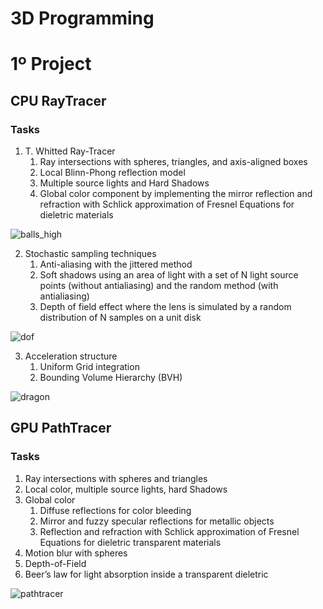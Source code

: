 # 3D Programming

# 1º Project
## CPU RayTracer
### Tasks

1. T. Whitted Ray-Tracer
    1. Ray intersections with spheres, triangles, and axis-aligned boxes
    2. Local Blinn-Phong reflection model 
    3. Multiple source lights and Hard Shadows
    4. Global color component by implementing the mirror reflection and refraction with
Schlick approximation of Fresnel Equations for dieletric materials

![balls_high](1º%20Project/Previews/balls_high.png)

2. Stochastic sampling techniques
    1. Anti-aliasing with the jittered method
    2. Soft shadows using an area of light with a set of N light source points (without
antialiasing) and the random method (with antialiasing)
    3. Depth of field effect where the lens is simulated by a random distribution of N
samples on a unit disk 

![dof](1º%20Project/Previews/dof.png)

3. Acceleration structure
    1. Uniform Grid integration
    2. Bounding Volume Hierarchy (BVH)

![dragon](1º%20Project/Previews/dragon.png)

## GPU PathTracer

### Tasks

1. Ray intersections with spheres and triangles
2. Local color, multiple source lights, hard Shadows
3. Global color
    1. Diffuse reflections for color bleeding
    2. Mirror and fuzzy specular reflections for metallic objects
    3. Reflection and refraction with Schlick approximation of Fresnel Equations for dieletric
transparent materials
4. Motion blur with spheres
5. Depth-of-Field
6. Beer’s law for light absorption inside a transparent dieletric 

![pathtracer](1º%20Project/Previews/pathtracer.png)
